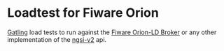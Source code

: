 # Loadtest for Fiware Orion

[Gatling](https://github.com/gatling/gatling) load tests to run against the [Fiware Orion-LD Broker](https://github.com/FIWARE/context.Orion-LD)
or any other implementation of the [ngsi-v2](https://github.com/FIWARE/specifications/tree/master/OpenAPI/ngsiv2) api.